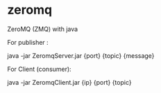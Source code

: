 # zeromq
ZeroMQ (ZMQ) with java

For publisher : 

java -jar ZeromqServer.jar {port} {topic} {message}


For Client (consumer): 

java -jar ZeromqClient.jar {ip} {port} {topic}
